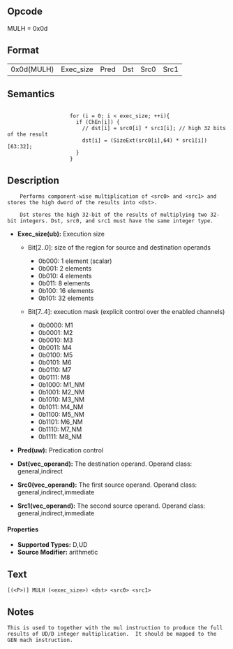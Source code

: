 <!---======================= begin_copyright_notice ============================

Copyright (C) 2020-2022 Intel Corporation

SPDX-License-Identifier: MIT

============================= end_copyright_notice ==========================-->

## Opcode

  MULH = 0x0d

## Format

| | | | | | |
| --- | --- | --- | --- | --- | --- |
| 0x0d(MULH) | Exec_size | Pred | Dst | Src0 | Src1 |


## Semantics


```

                    for (i = 0; i < exec_size; ++i){
                      if (ChEn[i]) {
                        // dst[i] = src0[i] * src1[i]; // high 32 bits of the result
                        dst[i] = (SizeExt(src0[i],64) * src1[i])[63:32];
                      }
                    }
```

## Description





```
    Performs component-wise multiplication of <src0> and <src1> and stores the high dword of the results into <dst>.

    Dst stores the high 32-bit of the results of multiplying two 32-bit integers. Dst, src0, and src1 must have the same integer type.
```


- **Exec_size(ub):** Execution size

  - Bit[2..0]: size of the region for source and destination operands

    - 0b000:  1 element (scalar)
    - 0b001:  2 elements
    - 0b010:  4 elements
    - 0b011:  8 elements
    - 0b100:  16 elements
    - 0b101:  32 elements
  - Bit[7..4]: execution mask (explicit control over the enabled channels)

    - 0b0000:  M1
    - 0b0001:  M2
    - 0b0010:  M3
    - 0b0011:  M4
    - 0b0100:  M5
    - 0b0101:  M6
    - 0b0110:  M7
    - 0b0111:  M8
    - 0b1000:  M1_NM
    - 0b1001:  M2_NM
    - 0b1010:  M3_NM
    - 0b1011:  M4_NM
    - 0b1100:  M5_NM
    - 0b1101:  M6_NM
    - 0b1110:  M7_NM
    - 0b1111:  M8_NM

- **Pred(uw):** Predication control


- **Dst(vec_operand):** The destination operand. Operand class: general,indirect


- **Src0(vec_operand):** The first source operand. Operand class: general,indirect,immediate


- **Src1(vec_operand):** The second source operand. Operand class: general,indirect,immediate


#### Properties
- **Supported Types:** D,UD
- **Source Modifier:** arithmetic




## Text
```
[(<P>)] MULH (<exec_size>) <dst> <src0> <src1>
```

## Notes





    This is used to together with the mul instruction to produce the full results of UD/D integer multiplication.  It should be mapped to the GEN mach instruction.

